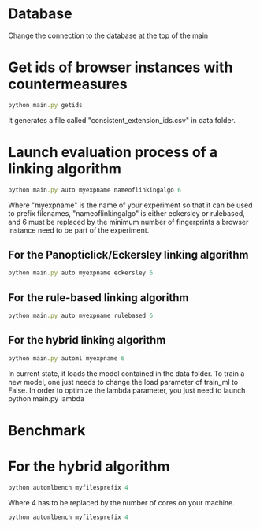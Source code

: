 # Database
Change the connection to the database at the top of the main

# Get ids of browser instances with countermeasures
```ruby
python main.py getids
```

It generates a file called "consistent_extension_ids.csv" in data folder.

# Launch evaluation process of a linking algorithm

```ruby
python main.py auto myexpname nameoflinkingalgo 6
```

Where "myexpname" is the name of your experiment so that it can be used to prefix filenames,
"nameoflinkingalgo" is either eckersley or rulebased, and 6 must be replaced by the minimum number of fingerprints a browser instance need to be part of the experiment.

## For the Panopticlick/Eckersley linking algorithm
```ruby
python main.py auto myexpname eckersley 6
```

## For the rule-based linking algorithm
```ruby
python main.py auto myexpname rulebased 6
```

## For the hybrid linking algorithm
```ruby
python main.py automl myexpname 6
```

In current state, it loads the model contained in the data folder.
To train a new model, one just needs to change the load parameter of train_ml to False.
In order to optimize the lambda parameter, you just need to launch python main.py lambda

# Benchmark

# For the hybrid algorithm
```ruby
python automlbench myfilesprefix 4
```
Where 4 has to be replaced by the number of cores on your machine.

```ruby
python automlbench myfilesprefix 4
```
